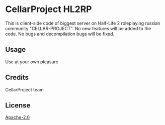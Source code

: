 # CellarProject HL2RP

This is client-side code of biggest server on Half-Life 2 roleplaying russian community "CELLAR-PROJECT". No new features will be added to the code. No bugs and decompilation bugs will be fixed.

## Usage

Use at your own pleasure

## Credits
CellarProject team

## License
[Apache-2.0](https://choosealicense.com/licenses/apache-2.0/)
